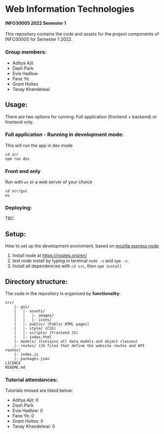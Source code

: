 # Web Information Technologies
#### INFO30005 2022 Semester 1 

This repository contains the code and assets for the project components of INFO30005 for Semester 1 2022.

### Group members:
- Aditya Ajit
- Dash Park
- Evie Hadlow
- Fane Ye
- Grant Holtes
- Tanay Khandelwal

## Usage:
There are two options for running: Full application (frontend + backend) or frontend only.

### Full application - Running in development mode:
This will run the app in dev mode
```
cd scr
npm run dev 
```

### Front end only
Run with ```ws``` or a web server of your choice
```
cd scr/gui
ws
```

### Deploying:
TBC

## Setup:
How to set up the development enviroment, based on [mozilla express node](https://developer.mozilla.org/en-US/docs/Learn/Server-side/Express_Nodejs/development_environment)
1. Install node at https://nodejs.org/en/
2. test node install by typing in terminal ```node -v``` and ```npm -v```.
3. Install all dependencies with ```cd src```, then ```npm install```


## Directory structure:
The code in the repository is organised by **functionality**:
```
src/
	|- gui/
	|	|- assets/
	|	|	|- images/
	|	|	|- icons/
	|	|- public/ (Public HTML pages)
	|	|- style/ (CSS)
	|	|- scripts/ (Frontend JS)
	|	|- index.html
	|- models/ (Contains all data models and object classes)
	|- routes/ (JS files that define the website routes and API routes)
	|- index.js
	|- packages.json
LICENCE
README.md
```

### Tutorial attendances:

Tutorials missed are listed below:
- Aditya Ajit: 0
- Dash Park
- Evie Hadlow: 0
- Fane Ye: 0
- Grant Holtes: 0
- Tanay Khandelwal: 0
